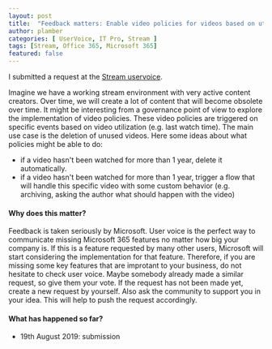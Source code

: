 ```yaml
---
layout: post
title:  "Feedback matters: Enable video policies for videos based on utilization"
author: plamber
categories: [ UserVoice, IT Pro, Stream ]
tags: [Stream, Office 365, Microsoft 365]
featured: false
---
```

I submitted a request at the [Stream uservoice](https://stream.uservoice.com/forums/133762-general/suggestions/38404387-enable-video-policies-for-videos-based-on-utilizat).

Imagine we have a working stream environment with very active content creators. Over time, we will create a lot of content that will become obsolete over time. 
It might be interesting from a governance point of view to explore the implementation of video policies. These video policies are triggered on specific events based on video utilization (e.g. last watch time). The main use case is the deletion of unused videos. Here some ideas about what policies might be able to do:
- if a video hasn't been watched for more than 1 year, delete it automatically. 
- if a video hasn't been watched for more than 1 year, trigger a flow that will handle this specific video with some custom behavior (e.g. archiving, asking the author what should happen with the video)

#### Why does this matter? ####
Feedback is taken seriously by Microsoft. User voice is the perfect way to communicate missing Microsoft 365 features no matter how big your company is. If this is a feature requested by many other users, Microsoft will start considering the implementation for that feature.
Therefore, if you are missing some key features that are improtant to your business, do not hesitate to check user voice. Maybe somebody already made a similar request, so give them your vote. If the request has not been made yet, create a new request by yourself. Also ask the community to support you in your idea. This will help to push the request accordingly.

#### What has happened so far? ####
* 19th August 2019: submission